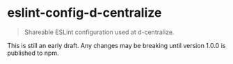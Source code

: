 # eslint-config-d-centralize

> Shareable ESLint configuration used at d-centralize.

This is still an early draft. Any changes may be breaking until version 1.0.0 is published to npm.
